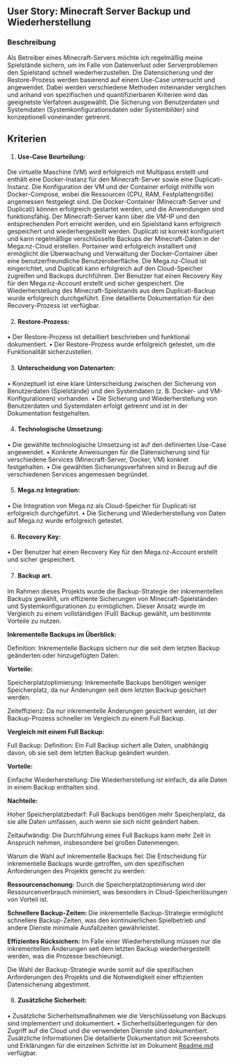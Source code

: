 ## User Story: Minecraft Server Backup und Wiederherstellung

### Beschreibung

Als Betreiber eines Minecraft-Servers möchte ich regelmäßig meine Spielstände sichern, um im Falle von Datenverlust oder Serverproblemen den Spielstand schnell wiederherzustellen. Die Datensicherung und der Restore-Prozess werden basierend auf einem Use-Case untersucht und angewendet. Dabei werden verschiedene Methoden miteinander verglichen und anhand von spezifischen und quantifizierbaren Kriterien wird das geeignetste Verfahren ausgewählt. Die Sicherung von Benutzerdaten und Systemdaten (Systemkonfigurationsdaten oder Systembilder) sind konzeptionell voneinander getrennt.

## Kriterien

1. #### Use-Case Beurteilung:

Die virtuelle Maschine (VM) wird erfolgreich mit Multipass erstellt und enthält eine Docker-Instanz für den Minecraft-Server sowie eine Duplicati-Instanz.
Die Konfiguration der VM und der Container erfolgt mithilfe von Docker-Compose, wobei die Ressourcen (CPU, RAM, Festplattengröße) angemessen festgelegt sind.
Die Docker-Container (Minecraft-Server und Duplicati) können erfolgreich gestartet werden, und die Anwendungen sind funktionsfähig.
Der Minecraft-Server kann über die VM-IP und den entsprechenden Port erreicht werden, und ein Spielstand kann erfolgreich gespeichert und wiederhergestellt werden.
Duplicati ist korrekt konfiguriert und kann regelmäßige verschlüsselte Backups der Minecraft-Daten in der Mega.nz-Cloud erstellen.
Portainer wird erfolgreich installiert und ermöglicht die Überwachung und Verwaltung der Docker-Container über eine benutzerfreundliche Benutzeroberfläche.
Die Mega.nz-Cloud ist eingerichtet, und Duplicati kann erfolgreich auf den Cloud-Speicher zugreifen und Backups durchführen.
Der Benutzer hat einen Recovery Key für den Mega.nz-Account erstellt und sicher gespeichert.
Die Wiederherstellung des Minecraft-Spielstands aus dem Duplicati-Backup wurde erfolgreich durchgeführt.
Eine detaillierte Dokumentation für den Recovery-Prozess ist verfügbar.

2.	#### Restore-Prozess:

•	Der Restore-Prozess ist detailliert beschrieben und funktional dokumentiert.
•	Der Restore-Prozess wurde erfolgreich getestet, um die Funktionalität sicherzustellen.

3.	#### Unterscheidung von Datenarten:

•	Konzeptuell ist eine klare Unterscheidung zwischen der Sicherung von Benutzerdaten (Spielstände) und den Systemdaten (z. B. Docker- und VM-Konfigurationen) vorhanden.
•	Die Sicherung und Wiederherstellung von Benutzerdaten und Systemdaten erfolgt getrennt und ist in der Dokumentation festgehalten.

4.	#### Technologische Umsetzung:

•	Die gewählte technologische Umsetzung ist auf den definierten Use-Case angewendet.
•	Konkrete Anweisungen für die Datensicherung sind für verschiedene Services (Minecraft-Server, Docker, VM) konkret festgehalten.
•	Die gewählten Sicherungsverfahren sind in Bezug auf die verschiedenen Services angemessen begründet.

5.	#### Mega.nz Integration:

•	Die Integration von Mega.nz als Cloud-Speicher für Duplicati ist erfolgreich durchgeführt.
•	Die Sicherung und Wiederherstellung von Daten auf Mega.nz wurde erfolgreich getestet.

6.	#### Recovery Key:

•	Der Benutzer hat einen Recovery Key für den Mega.nz-Account erstellt und sicher gespeichert.

7. #### Backup art.

Im Rahmen dieses Projekts wurde die Backup-Strategie der inkrementellen Backups gewählt, um effiziente Sicherungen von Minecraft-Spielständen und Systemkonfigurationen zu ermöglichen. Dieser Ansatz wurde im Vergleich zu einem vollständigen (Full) Backup gewählt, um bestimmte Vorteile zu nutzen.

**Inkrementelle Backups im Überblick:**

Definition: Inkrementelle Backups sichern nur die seit dem letzten Backup geänderten oder hinzugefügten Daten.

**Vorteile:**

Speicherplatzoptimierung: Inkrementelle Backups benötigen weniger Speicherplatz, da nur Änderungen seit dem letzten Backup gesichert werden.

Zeiteffizienz: Da nur inkrementelle Änderungen gesichert werden, ist der Backup-Prozess schneller im Vergleich zu einem Full Backup.

**Vergleich mit einem Full Backup:**

Full Backup:
Definition: Ein Full Backup sichert alle Daten, unabhängig davon, ob sie seit dem letzten Backup geändert wurden.

**Vorteile:**

Einfache Wiederherstellung: Die Wiederherstellung ist einfach, da alle Daten in einem Backup enthalten sind.

**Nachteile:**

Hoher Speicherplatzbedarf: Full Backups benötigen mehr Speicherplatz, da sie alle Daten umfassen, auch wenn sie sich nicht geändert haben.

Zeitaufwändig: Die Durchführung eines Full Backups kann mehr Zeit in Anspruch nehmen, insbesondere bei großen Datenmengen.

Warum die Wahl auf inkrementelle Backups fiel:
Die Entscheidung für inkrementelle Backups wurde getroffen, um den spezifischen Anforderungen des Projekts gerecht zu werden:

**Ressourcenschonung:** Durch die Speicherplatzoptimierung wird der Ressourcenverbrauch minimiert, was besonders in Cloud-Speicherlösungen von Vorteil ist.

**Schnellere Backup-Zeiten:** Die inkrementelle Backup-Strategie ermöglicht schnellere Backup-Zeiten, was den kontinuierlichen Spielbetrieb und andere Dienste minimale Ausfallzeiten gewährleistet.

**Effizientes Rücksichern:** Im Falle einer Wiederherstellung müssen nur die inkrementellen Änderungen seit dem letzten Backup wiederhergestellt werden, was die Prozesse beschleunigt.

Die Wahl der Backup-Strategie wurde somit auf die spezifischen Anforderungen des Projekts und die Notwendigkeit einer effizienten Datensicherung abgestimmt.

8.	#### Zusätzliche Sicherheit:

•	Zusätzliche Sicherheitsmaßnahmen wie die Verschlüsselung von Backups sind implementiert und dokumentiert.
•	Sicherheitsüberlegungen für den Zugriff auf die Cloud und die verwendeten Dienste sind dokumentiert.
Zusätzliche Informationen
Die detaillierte Dokumentation mit Screenshots und Erklärungen für die einzelnen Schritte ist im Dokument [Readme.md](README.md) verfügbar.




